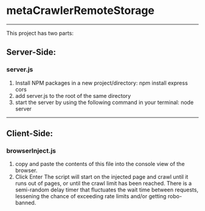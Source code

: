 # metaCrawlerRemoteStorage
---
This project has two parts:

## Server-Side:
### server.js
1. Install NPM packages in a new project/directory: npm install express cors
2. add server.js to the root of the same directory
3. start the server by using the following command in your terminal: node server
---
## Client-Side:
### browserInject.js
1. copy and paste the contents of this file into the console view of the browser.
2. Click Enter
The script will start on the injected page and crawl until it runs out of pages, or until the crawl limit has been reached. There is a semi-random delay timer that fluctuates the wait time between requests, lessening the chance of exceeding rate limits and/or getting robo-banned.
